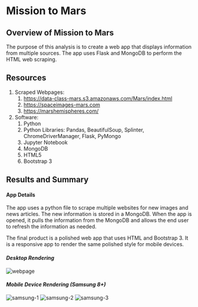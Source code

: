 # Mission to Mars

## Overview of Mission to Mars
The purpose of this analysis is to create a web app that displays information from multiple sources. The app uses Flask and MongoDB to perform the HTML web scraping.

## Resources

1. Scraped Webpages:
   1. https://data-class-mars.s3.amazonaws.com/Mars/index.html 
   2. https://spaceimages-mars.com
   3. https://marshemispheres.com/
2. Software:
   1. Python
   2. Python Libraries: Pandas, BeautifulSoup, Splinter, ChromeDriverManager, Flask, PyMongo
   3. Jupyter Notebook
   4. MongoDB
   5. HTML5
   6. Bootstrap 3

## Results and Summary
#### **App Details**

The app uses a python file to scrape multiple websites for new images and news articles.  The new information is stored in a MongoDB.  When the app is opened, it pulls the information from the MongoDB and allows the end user to refresh the information as needed.

The final product is a polished web app that uses HTML and Bootstrap 3. It is a responsive app to render the same polished style for mobile devices.   

#### _Desktop Rendering_
![webpage](/resources/webpage-desktop.png)

#### _Mobile Device Rendering (Samsung 8+)_

![samsung-1](/resources/samsung-1.png)
![samsung-2](/resources/samsung-2.png)
![samsung-3](/resources/samsung-3.png)
